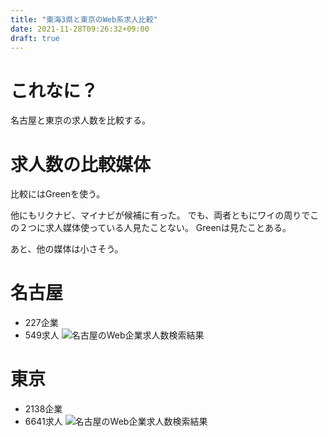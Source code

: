 ```yaml
---
title: "東海3県と東京のWeb系求人比較"
date: 2021-11-28T09:26:32+09:00
draft: true
---
```



# これなに？

名古屋と東京の求人数を比較する。

# 求人数の比較媒体

比較にはGreenを使う。

他にもリクナビ、マイナビが候補に有った。
でも、両者ともにワイの周りでこの２つに求人媒体使っている人見たことない。
Greenは見たことある。

あと、他の媒体は小さそう。

# 名古屋

- 227企業
- 549求人
![名古屋のWeb企業求人数検索結果](https://gyazo.com/424c9015e919fcd25e80cc9e15c1a692)


# 東京

- 2138企業
- 6641求人
![名古屋のWeb企業求人数検索結果](https://gyazo.com/3118f98cba1676935d97fa01516d1c34)


